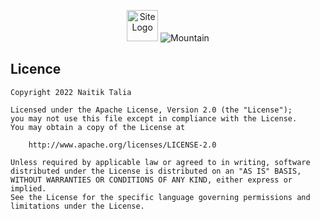 
<p align="center">
        <img src="file:/C:\Users\Dhruv\AndroidStudioProjects\ColorChangeBlock\images\Screenshot_1656080836.png" alt="Site Logo" width="50" height="50">
		<img src="../AndroidStudioProjects\ColorChangeBlock\images\Screenshot_1656080836.png" alt="Mountain">


</p>

## Licence
```
Copyright 2022 Naitik Talia

Licensed under the Apache License, Version 2.0 (the "License");
you may not use this file except in compliance with the License.
You may obtain a copy of the License at

    http://www.apache.org/licenses/LICENSE-2.0

Unless required by applicable law or agreed to in writing, software
distributed under the License is distributed on an "AS IS" BASIS,
WITHOUT WARRANTIES OR CONDITIONS OF ANY KIND, either express or implied.
See the License for the specific language governing permissions and
limitations under the License.
```

